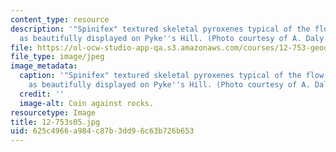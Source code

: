 ```yaml
---
content_type: resource
description: '"Spinifex" textured skeletal pyroxenes typical of the flow tops of komatiites,
  as beautifully displayed on Pyke''s Hill. (Photo courtesy of A. Daly, WHOI.)'
file: https://ol-ocw-studio-app-qa.s3.amazonaws.com/courses/12-753-geodynamics-seminar-spring-2005/625c4966a984c87b3dd96c63b726b653_12-753s05.jpg
file_type: image/jpeg
image_metadata:
  caption: '"Spinifex" textured skeletal pyroxenes typical of the flow tops of komatiites,
    as beautifully displayed on Pyke''s Hill. (Photo courtesy of A. Daly, WHOI.)'
  credit: ''
  image-alt: Coin against rocks.
resourcetype: Image
title: 12-753s05.jpg
uid: 625c4966-a984-c87b-3dd9-6c63b726b653
---
```

